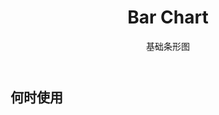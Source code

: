 ﻿---
category: Components
type: 图表
title: Bar Chart
subtitle: 基础条形图
cols: 1
cover: 
---



## 何时使用

